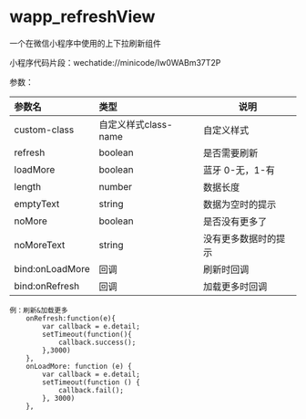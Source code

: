 # wapp_refreshView
一个在微信小程序中使用的上下拉刷新组件

小程序代码片段：wechatide://minicode/Iw0WABm37T2P

参数：

|参数名|类型|说明|
|:-----  |:-----|-----                           |
| custom-class | 自定义样式class-name | 自定义样式 |
| refresh |boolean   |是否需要刷新|
| loadMore |boolean   |蓝牙  0-无，1-有|
| length |number   |数据长度|
| emptyText |string   |数据为空时的提示|
| noMore |boolean   |是否没有更多了|
| noMoreText |string   |没有更多数据时的提示|
| bind:onLoadMore |回调   |刷新时回调|
| bind:onRefresh |回调   |加载更多时回调|

```
例：刷新&加载更多
	onRefresh:function(e){
		var callback = e.detail;
		setTimeout(function(){
			callback.success();
		},3000)
	},
	onLoadMore: function (e) {
		var callback = e.detail;
		setTimeout(function () {
			callback.fail();
		}, 3000)
	},

```
